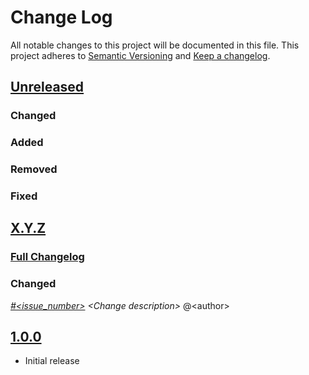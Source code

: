 # Change Log

All notable changes to this project will be documented in this file.
This project adheres to [Semantic Versioning](http://semver.org/) and [Keep a changelog](https://github.com/olivierlacan/keep-a-changelog).

## [Unreleased](https://github.com/equinoxel/ansible-role-grist/tree/develop)
### Changed
### Added
### Removed
### Fixed

## [X.Y.Z](https://github.com/equinoxel/ansible-role-grist/tree/X.Y.Z)
### [Full Changelog](https://github.com/equinoxel/ansible-role-grist/compare/1.0.0...X.Y.Z)
### Changed
 *[#<issue_number>](https://github.com/equinoxel/ansible-role-grist/issues/<issue_number>) \<Change description\>* @\<author\>

## [1.0.0](https://github.com/equinoxel/ansible-role-grist/tree/1.0.0)
- Initial release
